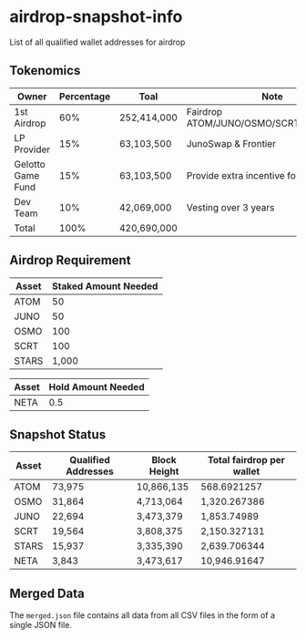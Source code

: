 # airdrop-snapshot-info
List of all qualified wallet addresses for airdrop 


## Tokenomics
| Owner             | Percentage  | Toal        | Note                                     |
|-------------------|-------------|-------------|------------------------------------------|
| 1st Airdrop       |         60% | 252,414,000 | Fairdrop ATOM/JUNO/OSMO/SCRT/STARS/NETA  |
| LP Provider       |         15% |  63,103,500 | JunoSwap & Frontier                      |
| Gelotto Game Fund |         15% |  63,103,500 | Provide extra incentive for games        |
| Dev Team          |         10% |  42,069,000 | Vesting over 3 years                     |
| Total             |        100% | 420,690,000 |                                          |


## Airdrop Requirement 
| Asset | Staked Amount Needed |
|-------|----------------------|
| ATOM  |                   50 |
| JUNO  |                   50 |
| OSMO  |                  100 |
| SCRT  |                  100 |
| STARS |                1,000 |

| Asset | Hold Amount Needed |
|-------|--------------------|
| NETA  |                0.5 |


## Snapshot Status
| Asset | Qualified Addresses | Block Height | Total fairdrop per wallet |
|-------|---------------------|--------------|---------------------------|
| ATOM  |              73,975 |   10,866,135 |               568.6921257 |
| OSMO  |              31,864 |    4,713,064 |              1,320.267386 |
| JUNO  |              22,694 |    3,473,379 |               1,853.74989 |
| SCRT  |              19,564 |    3,808,375 |              2,150.327131 |
| STARS |              15,937 |    3,335,390 |              2,639.706344 |
| NETA  |               3,843 |    3,473,617 |              10,946.91647 |

## Merged Data
The `merged.json` file contains all data from all CSV files in the form of a
single JSON file.
